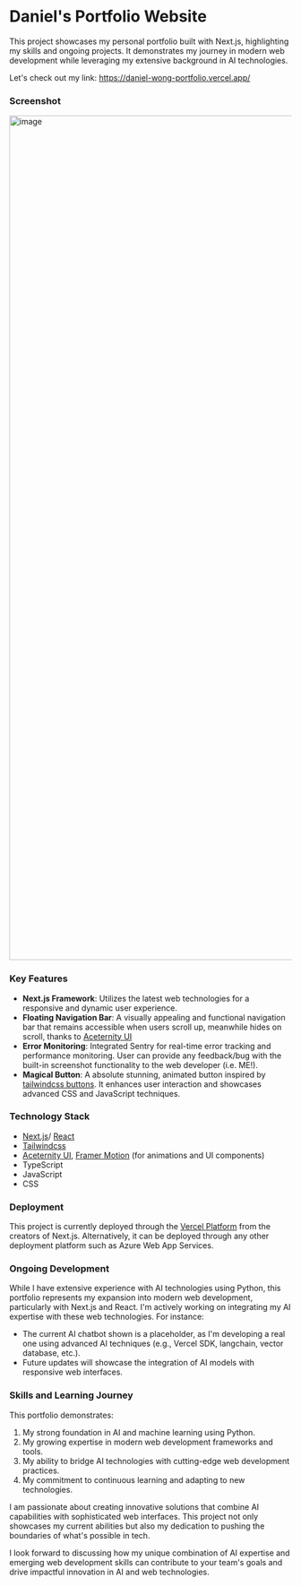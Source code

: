 # Daniel's Portfolio Website 
This project showcases my personal portfolio built with Next.js, highlighting my skills and ongoing projects. It demonstrates my journey in modern web development while leveraging my extensive background in AI technologies. 

Let's check out my link: https://daniel-wong-portfolio.vercel.app/

### Screenshot
<img width="1508" alt="image" src="https://github.com/user-attachments/assets/54e6a7eb-ee19-4a1f-8b75-67cc555958bf">

### Key Features
- **Next.js Framework**: Utilizes the latest web technologies for a responsive and dynamic user experience.
- **Floating Navigation Bar**: A visually appealing and functional navigation bar that remains accessible when users scroll up, meanwhile hides on scroll, thanks to [Aceternity UI](https://ui.aceternity.com/components/floating-navbar)
- **Error Monitoring**: Integrated Sentry for real-time error tracking and performance monitoring. User can provide any feedback/bug with the built-in screenshot functionality to the web developer (i.e. ME!).
- **Magical Button**: A absolute stunning, animated button inspired by [tailwindcss buttons](https://ui.aceternity.com/components/tailwindcss-buttons). It enhances user interaction and showcases advanced CSS and JavaScript techniques.

### Technology Stack
- [Next.js](https://nextjs.org/)/ [React](https://react.dev/)
- [Tailwindcss](https://tailwindcss.com/)
- [Aceternity UI](https://ui.aceternity.com/), [Framer Motion](https://www.framer.com/motion/) (for animations and UI components)
- TypeScript
- JavaScript
- CSS

### Deployment 
This project is currently deployed through the [Vercel Platform](https://vercel.com/new?utm_medium=default-template&filter=next.js&utm_source=create-next-app&utm_campaign=create-next-app-readme) from the creators of Next.js. Alternatively, it can be deployed through any other deployment platform such as Azure Web App Services. 

### Ongoing Development
While I have extensive experience with AI technologies using Python, this portfolio represents my expansion into modern web development, particularly with Next.js and React. I'm actively working on integrating my AI expertise with these web technologies. For instance:

- The current AI chatbot shown is a placeholder, as I'm developing a real one using advanced AI techniques (e.g., Vercel SDK, langchain, vector database, etc.).
- Future updates will showcase the integration of AI models with responsive web interfaces.

### Skills and Learning Journey
This portfolio demonstrates:
1. My strong foundation in AI and machine learning using Python.
2. My growing expertise in modern web development frameworks and tools.
3. My ability to bridge AI technologies with cutting-edge web development practices.
4. My commitment to continuous learning and adapting to new technologies.

I am passionate about creating innovative solutions that combine AI capabilities with sophisticated web interfaces. This project not only showcases my current abilities but also my dedication to pushing the boundaries of what's possible in tech.

I look forward to discussing how my unique combination of AI expertise and emerging web development skills can contribute to your team's goals and drive impactful innovation in AI and web technologies.
